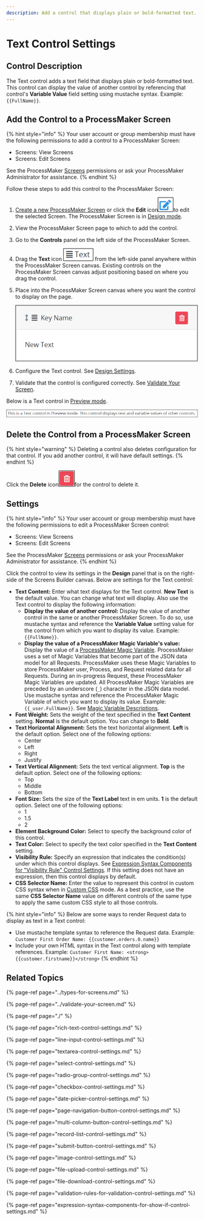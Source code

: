 ```yaml
---
description: Add a control that displays plain or bold-formatted text.
---
```


# Text Control Settings

## Control Description

The Text control adds a text field that displays plain or bold-formatted text. This control can display the value of another control by referencing that control's **Variable Value** field setting using mustache syntax. Example: `{{FullName}}`.

## Add the Control to a ProcessMaker Screen

{% hint style="info" %}
Your user account or group membership must have the following permissions to add a control to a ProcessMaker Screen:

* Screens: View Screens
* Screens: Edit Screens

See the ProcessMaker [Screens](../../../../processmaker-administration/permission-descriptions-for-users-and-groups.md#screens) permissions or ask your ProcessMaker Administrator for assistance.
{% endhint %}

Follow these steps to add this control to the ProcessMaker Screen:

1. [Create a new ProcessMaker Screen](../../manage-forms/create-a-new-form.md) or click the **Edit** icon![](../../../../.gitbook/assets/edit-icon.png)to edit the selected Screen. The ProcessMaker Screen is in [Design mode](../screens-builder-modes.md#editor-mode).
2. View the ProcessMaker Screen page to which to add the control.
3. Go to the **Controls** panel on the left side of the ProcessMaker Screen.
4. Drag the **Text** icon ![](../../../../.gitbook/assets/text-control-screens-builder-processes.png) from the left-side panel anywhere within the ProcessMaker Screen canvas. Existing controls on the ProcessMaker Screen canvas adjust positioning based on where you drag the control.
5. Place into the ProcessMaker Screen canvas where you want the control to display on the page.   

   ![](../../../../.gitbook/assets/text-control-placed-screens-builder-processes.png)

6. Configure the Text control. See [Design Settings](text-control-settings.md#inspector-settings).
7. Validate that the control is configured correctly. See [Validate Your Screen](../validate-your-screen.md#validate-a-processmaker-screen).

Below is a Text control in [Preview mode](../screens-builder-modes.md#preview-mode).

![Text control in Preview mode](../../../../.gitbook/assets/text-control-preview-screens-builder-processes.png)

## Delete the Control from a ProcessMaker Screen

{% hint style="warning" %}
Deleting a control also deletes configuration for that control. If you add another control, it will have default settings.
{% endhint %}

Click the **Delete** icon![](../../../../.gitbook/assets/delete-screen-control-screens-builder-processes.png)for the control to delete it.

## Settings

{% hint style="info" %}
Your user account or group membership must have the following permissions to edit a ProcessMaker Screen control:

* Screens: View Screens
* Screens: Edit Screens

See the ProcessMaker [Screens](../../../../processmaker-administration/permission-descriptions-for-users-and-groups.md#screens) permissions or ask your ProcessMaker Administrator for assistance.
{% endhint %}

Click the control to view its settings in the **Design** panel that is on the right-side of the Screens Builder canvas. Below are settings for the Text control:

* **Text Content:** Enter what text displays for the Text control. **New Text** is the default value. You can change what text will display. Also use the Text control to display the following information:
  * **Display the value of another control:** Display the value of another control in the same or another ProcessMaker Screen. To do so, use mustache syntax and reference the **Variable Value** setting value for the control from which you want to display its value. Example: `{{FullName}}`.
  * **Display the value of a ProcessMaker Magic Variable's value:** Display the value of a [ProcessMaker Magic Variable](../../../reference-global-variables-in-your-processmaker-assets.md). ProcessMaker uses a set of Magic Variables that become part of the JSON data model for all Requests. ProcessMaker uses these Magic Variables to store ProcessMaker user, Process, and Request related data for all Requests. During an in-progress Request, these ProcessMaker Magic Variables are updated. All ProcessMaker Magic Variables are preceded by an underscore \(`_`\) character in the JSON data model. Use mustache syntax and reference the ProcessMaker Magic Variable of which you want to display its value. Example: `{{_user.FullName}}`. See [Magic Variable Descriptions](../../../reference-global-variables-in-your-processmaker-assets.md#global-variable-descriptions).
* **Font Weight:** Sets the weight of the text specified in the **Text Content** setting. **Normal** is the default option. You can change to **Bold**.
* **Text Horizontal Alignment:** Sets the text horizontal alignment. **Left** is the default option. Select one of the following options:
  * Center
  * Left
  * Right
  * Justify
* **Text Vertical Alignment:** Sets the text vertical alignment. **Top** is the default option. Select one of the following options:
  * Top
  * Middle
  * Bottom
* **Font Size:** Sets the size of the **Text Label** text in em units. **1** is the default option. Select one of the following options:
  * 1
  * 1.5
  * 2
* **Element Background Color:** Select to specify the background color of this control.
* **Text Color:** Select to specify the text color specified in the **Text Content** setting.
* **Visibility Rule:** Specify an expression that indicates the condition\(s\) under which this control displays. See [Expression Syntax Components for "Visibility Rule" Control Settings](expression-syntax-components-for-show-if-control-settings.md#expression-syntax-components-for-show-if-control-settings). If this setting does not have an expression, then this control displays by default.
* **CSS Selector Name:** Enter the value to represent this control in custom CSS syntax when in [Custom CSS](../add-custom-css-to-a-screen.md#add-custom-css-to-a-processmaker-screen) mode. As a best practice, use the same **CSS Selector Name** value on different controls of the same type to apply the same custom CSS style to all those controls.

{% hint style="info" %}
Below are some ways to render Request data to display as text in a Text control:

* Use mustache template syntax to reference the Request data. Example: `Customer First Order Name: {{customer.orders.0.name}}`
* Include your own HTML syntax in the Text control along with template references. Example: `Customer First Name: <strong>{{customer.firstname}}</strong>`
{% endhint %}

## Related Topics

{% page-ref page="../types-for-screens.md" %}

{% page-ref page="../validate-your-screen.md" %}

{% page-ref page="./" %}

{% page-ref page="rich-text-control-settings.md" %}

{% page-ref page="line-input-control-settings.md" %}

{% page-ref page="textarea-control-settings.md" %}

{% page-ref page="select-control-settings.md" %}

{% page-ref page="radio-group-control-settings.md" %}

{% page-ref page="checkbox-control-settings.md" %}

{% page-ref page="date-picker-control-settings.md" %}

{% page-ref page="page-navigation-button-control-settings.md" %}

{% page-ref page="multi-column-button-control-settings.md" %}

{% page-ref page="record-list-control-settings.md" %}

{% page-ref page="submit-button-control-settings.md" %}

{% page-ref page="image-control-settings.md" %}

{% page-ref page="file-upload-control-settings.md" %}

{% page-ref page="file-download-control-settings.md" %}

{% page-ref page="validation-rules-for-validation-control-settings.md" %}

{% page-ref page="expression-syntax-components-for-show-if-control-settings.md" %}

